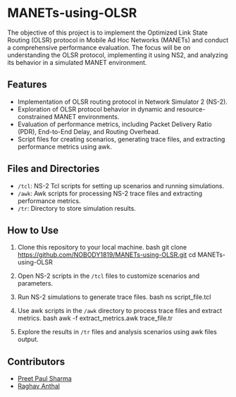 # MANETs-using-OLSR
 The objective of this project is to implement the Optimized Link State Routing (OLSR) protocol in Mobile Ad Hoc Networks (MANETs) and conduct a comprehensive performance evaluation. The focus will be on understanding the OLSR protocol, implementing it using NS2, and analyzing its behavior in a simulated MANET environment.

## Features

- Implementation of OLSR routing protocol in Network Simulator 2 (NS-2).
- Exploration of OLSR protocol behavior in dynamic and resource-constrained MANET environments.
- Evaluation of performance metrics, including Packet Delivery Ratio (PDR), End-to-End Delay, and Routing Overhead.
- Script files for creating scenarios, generating trace files, and extracting performance metrics using awk.

## Files and Directories

- `/tcl`: NS-2 Tcl scripts for setting up scenarios and running simulations.
- `/awk`: Awk scripts for processing NS-2 trace files and extracting performance metrics.
- `/tr`: Directory to store simulation results.

## How to Use

1. Clone this repository to your local machine.
   bash
   git clone https://github.com/NOBODY1819/MANETs-using-OLSR.git
   cd MANETs-using-OLSR

2. Open NS-2 scripts in the `/tcl` files to customize scenarios and parameters.

3. Run NS-2 simulations to generate trace files.
   bash
   ns script_file.tcl

4. Use awk scripts in the `/awk` directory to process trace files and extract metrics.
   bash
   awk -f extract_metrics.awk trace_file.tr

5. Explore the results in `/tr` files and analysis scenarios using awk files output.

## Contributors

- [Preet Paul Sharma](https://github.com/NOBODY1819)
- [Raghav Anthal](https://github.com/RAGHAV-223)
